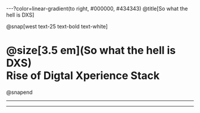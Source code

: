 ---?color=linear-gradient(to right, #000000, #434343)
@title[So what the hell is DXS]

<!--
Tip! Get started with this template as follows:
Step 1. Delete the contents of this PITCHME.md file.
Step 2. Start adding your own custom slide content.
Step 3. Copy slide markdown snippets from template/md directory as needed.
-->

@snap[west text-25 text-bold text-white]

# @size[3.5 em](So what the hell is DXS) <br> Rise of Digtal Xperience Stack

@snapend

---

---
